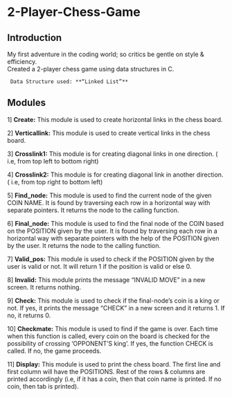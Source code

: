 # 2-Player-Chess-Game

## Introduction ##
My first adventure in the coding world; so critics be gentle on style & efficiency. <br>Created a 2-player chess game using data structures in C.

` Data Structure used: **“Linked List”**`

## Modules ##
1] **Create:** This module is used to create horizontal links in the chess board. 

2] **Verticallink:** This module is used to create vertical links in the chess board.

3] **Crosslink1:** This module is for creating diagonal links in one direction. ( i.e, from top left to bottom right)

4] **Crosslink2:** This module is for creating diagonal link in another direction. ( i.e, from top right to bottom left)

5] **Find_node:** This module is used to find the current node of the given COIN NAME. It is found by traversing each row in a horizontal way with separate pointers. It returns the node to the calling function.

6] **Final_node:** This module is used to find the final node of the COIN based on the POSITION given by the user. It is found by traversing each row in a horizontal way with separate pointers with the help of the POSITION given by the user. It returns the node to the calling function.

7] **Valid_pos:** This module is used to check if the POSITION given by the user is valid or not. It will return 1 if the position is valid or else 0.

8] **Invalid:** This module prints the message “INVALID MOVE” in a new screen. It returns nothing.

9] **Check:** This module is used to check if the final-node’s coin is a king or not. If yes, it prints the message “CHECK” in a new screen and it returns 1. If no, it returns 0.

10] **Checkmate:** This module is used to find if the game is over. Each time when this function is called, every coin on the board is checked for the possibility of crossing ‘OPPONENT’S king’.  If yes, the function CHECK is called. If no, the game proceeds.

11] **Display:** This module is used to print the chess board. The first line and first column will have the POSITIONS. Rest of the rows & columns are printed accordingly (i.e, if it has a coin, then that coin name is printed. If no coin, then tab is printed).
